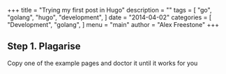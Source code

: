 +++
title = "Trying my first post in Hugo"
description = ""
tags = [
    "go",
    "golang",
    "hugo",
    "development",
]
date = "2014-04-02"
categories = [
    "Development",
    "golang",
]
menu = "main"
author = "Alex Freestone"
+++

## Step 1. Plagarise

Copy one of the example pages and doctor it until it works for you
